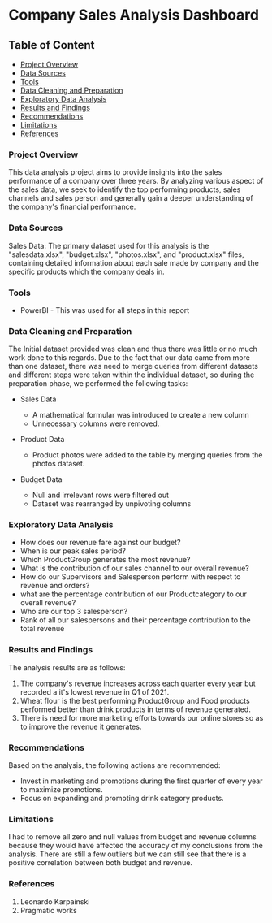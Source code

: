 # Company Sales Analysis Dashboard

## Table of Content

  - [Project Overview](#project-overview)
  - [Data Sources](#data-sources)
  - [Tools](#tools)
  - [Data Cleaning and Preparation](#data-cleaning-and-preparation)
  - [Exploratory Data Analysis](#exploratory-data-analysis)
  - [Results and Findings](#results-and-findings)
  - [Recommendations](#recommendations)
  - [Limitations](#limitations)
  - [References](#references)
### Project Overview

This data analysis project aims to provide insights into the sales performance of a company over three years. By analyzing various aspect of the sales data, we seek to identify the top performing products, sales channels and sales person and generally gain a deeper understanding of the company's financial performance.

### Data Sources

Sales Data: The primary dataset used for this analysis is the "salesdata.xlsx", "budget.xlsx", "photos.xlsx", and "product.xlsx" files, containing detailed information about each sale made by company and the specific products which the company deals in.

### Tools

- PowerBI - This was used for all steps in this report


### Data Cleaning and Preparation

The Initial dataset provided was clean and thus there was little or no much work done to this regards.
Due to the fact that our data came from more than one dataset, there was need to merge queries from different datasets and different steps were taken within the individual dataset, so during the preparation phase, we performed the following tasks:

- Sales Data
  - A mathematical formular was introduced to create a new column
  - Unnecessary columns were removed.

- Product Data
  - Product photos were added to the table by merging queries from the photos dataset.

- Budget Data
  - Null and irrelevant rows were filtered out
  - Dataset was rearranged by unpivoting columns

### Exploratory Data Analysis
 - How does our revenue fare against our budget?
 - When is our peak sales period?
 - Which ProductGroup generates the most revenue?
 - What is the contribution of our sales channel to our overall revenue?
 - How do our Supervisors and Salesperson perform with respect to revenue and orders?
 - what are the percentage contribution of our Productcategory to our overall revenue?
 - Who are our top 3 salesperson?
 - Rank of all our salespersons and their percentage contribution to the total revenue

### Results and Findings
The analysis results are as follows:
1. The company's revenue increases across each quarter every year but recorded a it's lowest revenue in Q1 of 2021.
2. Wheat flour is the best performing ProductGroup and Food products performed better than drink products in terms of revenue generated.
3. There is need for more marketing efforts towards our online stores so as to improve the revenue it generates.

### Recommendations
Based on the analysis, the following actions are recommended:
- Invest in marketing and promotions during the first quarter of every year to maximize promotions.
- Focus on expanding and promoting drink category products.
  
### Limitations
I had to remove all zero and null values from budget and revenue columns because they would have affected the accuracy of my conclusions from the analysis. There are still a few outliers but we can still see that there is a positive correlation between both budget and revenue.

### References
  1. Leonardo Karpainski
  2. Pragmatic works
